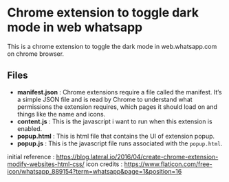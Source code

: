 # Chrome extension to toggle dark mode in web whatsapp

This is a chrome extension to toggle the dark mode in web.whatsapp.com on chrome browser.

## Files
* **manifest.json** : Chrome extensions require a file called the manifest. It’s a simple JSON file and is read by Chrome to understand what permissions the extension requires, which pages it should load on and things like the name and icons.
* **content.js** : This is the javascript i want to run when this extension is enabled.
* **popup.html** : This is html file that contains the UI of extension popup.
* **popup.js** : This is the javascript file runs associated with the `popup.html`.


initial reference : https://blog.lateral.io/2016/04/create-chrome-extension-modify-websites-html-css/
icon credits : https://www.flaticon.com/free-icon/whatsapp_889154?term=whatsapp&page=1&position=16